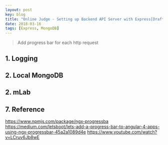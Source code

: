 ```yaml
---
layout: post
key: blog
title: "Online Judge - Setting up Backend API Server with Express[Draft]"
date: 2018-03-16
tags: [Express, MongoDB]
---
```


> Add progress bar for each http request

## 1. Logging
## 2. Local MongoDB
## 2. mLab
##

## 7. Reference
https://www.npmjs.com/package/ngx-progressba
https://medium.com/letsboot/lets-add-a-progress-bar-to-angular-4-apps-using-ngx-progressbar-45a2a1089d4e
https://www.youtube.com/watch?v=LCruv6Jb8wE
